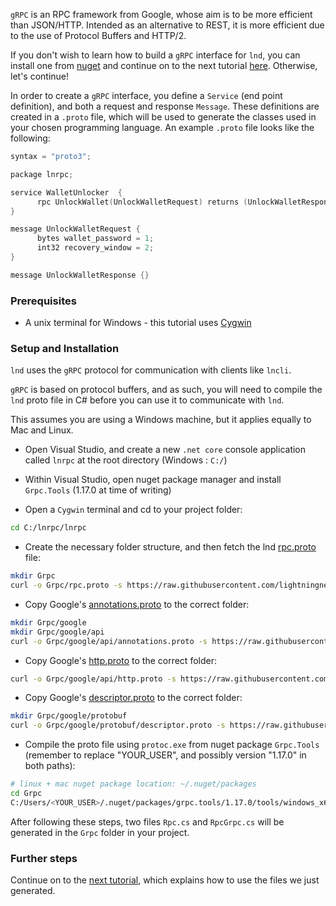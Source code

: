 `gRPC` is an RPC framework from Google, whose aim is to be more efficient than JSON/HTTP. Intended as an alternative to REST, it is more efficient due to the use of Protocol Buffers and HTTP/2.

If you don't wish to learn how to build a `gRPC` interface for `lnd`, you can install one from [nuget](https://www.nuget.org/packages?q=lnrpc) and continue on to the next tutorial [here](/How-to-Write-a-CSharp-gRPC-Client-for-the-Lightning-Network-Daemon/). Otherwise, let's continue!

 In order to create a `gRPC` interface, you define a `Service` (end point definition), and both a request and response `Message`. These definitions are created in a `.proto` file, which will be used to  generate the classes used in your chosen programming language.  An example `.proto` file looks like the following:

```c
syntax = "proto3";

package lnrpc;

service WalletUnlocker  {
      rpc UnlockWallet(UnlockWalletRequest) returns (UnlockWalletResponse) {}
}

message UnlockWalletRequest {
      bytes wallet_password = 1;
      int32 recovery_window = 2;
}

message UnlockWalletResponse {}
```

### Prerequisites

* A unix terminal for Windows - this tutorial uses [Cygwin](https://www.cygwin.com/)


### Setup and Installation

`lnd` uses the `gRPC` protocol for communication with clients like `lncli`.

`gRPC` is based on protocol buffers, and as such, you will need to compile the `lnd` proto file in C# before you can use it to communicate with `lnd`.

This assumes you are using a Windows machine, but it applies equally to Mac and Linux.

* Open Visual Studio, and create a new `.net core` console application called `lnrpc` at the root directory (Windows : `C:/`)

* Within Visual Studio, open nuget package manager and install `Grpc.Tools` (1.17.0 at time of writing)

* Open a `Cygwin` terminal and cd to your project folder:
```bash
cd C:/lnrpc/lnrpc
```

* Create the necessary folder structure, and then fetch the lnd [rpc.proto](https://github.com/lightningnetwork/lnd/blob/master/lnrpc/rpc.proto) file:
```bash
mkdir Grpc
curl -o Grpc/rpc.proto -s https://raw.githubusercontent.com/lightningnetwork/lnd/master/lnrpc/rpc.proto
```

* Copy Google's [annotations.proto](https://github.com/googleapis/googleapis/blob/master/google/api/annotations.proto) to the correct folder:
```bash
mkdir Grpc/google
mkdir Grpc/google/api
curl -o Grpc/google/api/annotations.proto -s https://raw.githubusercontent.com/googleapis/googleapis/master/google/api/annotations.proto
```

* Copy Google's [http.proto](https://github.com/googleapis/googleapis/blob/master/google/api/http.proto) to the correct folder:
```bash
curl -o Grpc/google/api/http.proto -s https://raw.githubusercontent.com/googleapis/googleapis/master/google/api/http.proto
```

* Copy Google's [descriptor.proto](https://github.com/protocolbuffers/protobuf/blob/master/src/google/protobuf/descriptor.proto) to the correct folder:
```bash
mkdir Grpc/google/protobuf
curl -o Grpc/google/protobuf/descriptor.proto -s https://raw.githubusercontent.com/protocolbuffers/protobuf/master/src/google/protobuf/descriptor.proto
```

* Compile the proto file using `protoc.exe` from nuget package `Grpc.Tools` (remember to replace "YOUR_USER", and possibly version "1.17.0" in both paths):
```bash
# linux + mac nuget package location: ~/.nuget/packages
cd Grpc
C:/Users/<YOUR_USER>/.nuget/packages/grpc.tools/1.17.0/tools/windows_x64/protoc.exe --csharp_out . --grpc_out . rpc.proto --plugin=protoc-gen-grpc=C:/Users/<YOUR_USER>/.nuget/packages/grpc.tools/1.17.0/tools/windows_x64/grpc_csharp_plugin.exe
```


After following these steps, two files `Rpc.cs` and `RpcGrpc.cs` will be generated in the `Grpc` folder in your project.


### Further steps

Continue on to the [next tutorial](/How-to-Write-a-CSharp-gRPC-Client-for-the-Lightning-Network-Daemon/), which explains how to use the files we just generated.

